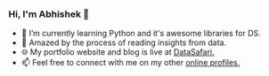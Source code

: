 ### Hi, I'm Abhishek 👋

- 🌱 I’m currently learning Python and it's awesome libraries for DS.
- 🔭 Amazed by the process of reading insights from data.
- 🌐 My portfolio website and blog is live at [DataSafari.](https://datasafari.in)
- 📫 Feel free to connect with me on my other [online profiles.](https://linktr.ee/abh1shekkp)
